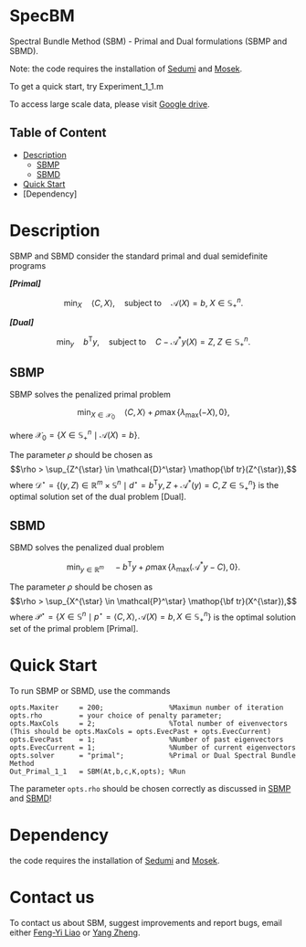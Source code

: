 # SpecBM
Spectral Bundle Method (SBM) - Primal and Dual formulations (SBMP and SBMD).

Note: the code requires the installation of [Sedumi](https://sedumi.ie.lehigh.edu/) and [Mosek](https://www.mosek.com/).

To get a quick start, try Experiment_1_1.m


To access large scale data, please visit [Google drive](https://drive.google.com/drive/folders/101KqJ56fwcZMuYuTTpwUASnevcnB2frt?usp=drive_link).

## Table of Content

- [Description](#Description)
	- [SBMP](#SBMP)
	- [SBMD](#SBMD)
- [Quick Start](#Quick-Start)
- [Dependency]

# Description

SBMP and SBMD consider the standard primal and dual semidefinite programs

***[Primal]***
```math 
	\min_{X}\quad \langle C,X \rangle, \quad \mathrm{subject~to}\quad \mathcal{A}(X) = b,\; X \in \mathbb{S}^n_+. 
```

***[Dual]***
```math
	\min_{y}\quad b^{\mathsf{T}}y, \quad \mathrm{subject~to}\quad C-\mathcal{A}^{*}y(X) = Z,\; Z \in \mathbb{S}^n_+. 
```
## SBMP

SBMP solves the penalized primal problem 
```math
\min_{X \in \mathcal{X}_0} \quad \langle C,X\rangle + \rho \max \{\lambda_{\max}(-X),0\},
```
where $` \mathcal{X}_0 =\{X \in \mathbb{S}^n_+ \mid \mathcal{A}(X) = b\} `$.

The parameter $` \rho `$ should be chosen as $$\rho > \sup_{Z^{\star} \in \mathcal{D}^\star} \mathop{\bf tr}(Z^{\star}),$$ where $` \mathcal{D}^\star = \left\{(y,Z) \in \mathbb{R}^m \times \mathbb{S}^{n} \mid d^\star = b^{\mathsf{T}} y, Z+\mathcal{A}^* (y) = C, Z \in \mathbb{S}^n_+\right\}`$ is the optimal solution set of the dual problem [Dual].


## SBMD
SBMD solves the penalized dual problem 
```math
\min_{y \in \mathbb{R}^m} \quad -b^{\mathsf{T}} y + \rho \max \{\lambda_{\max}(\mathcal{A}^{*}y-C),0\}.
```
The parameter $` \rho `$ should be chosen as $$\rho > \sup_{X^{\star} \in \mathcal{P}^\star} \mathop{\bf tr}(X^{\star}),$$
where $` \mathcal{P}^\star= \left\{X \in \mathbb{S}^{n} \mid p^\star = \langle C, X\rangle, \mathcal{A}(X) = b, X \in \mathbb{S}^n_+\right\}`$ is the optimal solution set of the primal problem [Primal].

# Quick Start
To run SBMP or SBMD, use the commands

	opts.Maxiter     = 200;                %Maximun number of iteration
	opts.rho         = your choice of penalty parameter; 
	opts.MaxCols     = 2;                  %Total number of eivenvectors (This should be opts.MaxCols = opts.EvecPast + opts.EvecCurrent)
	opts.EvecPast    = 1;	               %Number of past eigenvectors
	opts.EvecCurrent = 1;                  %Number of current eigenvectors
	opts.solver      = "primal";           %Primal or Dual Spectral Bundle Method
	Out_Primal_1_1   = SBM(At,b,c,K,opts); %Run

The parameter `opts.rho` should be chosen correctly as discussed in [SBMP](#SBMP) and [SBMD](#SBMD)!

# Dependency
the code requires the installation of [Sedumi](https://sedumi.ie.lehigh.edu/) and [Mosek](https://www.mosek.com/).

# Contact us
To contact us about SBM, suggest improvements and report bugs, email either [Feng-Yi Liao](mailto:fliao@ucsd.edu?Subject=SBM) or [Yang Zheng](mailto:zhengy@eng.ucsd.edu?Subject=SBM).
